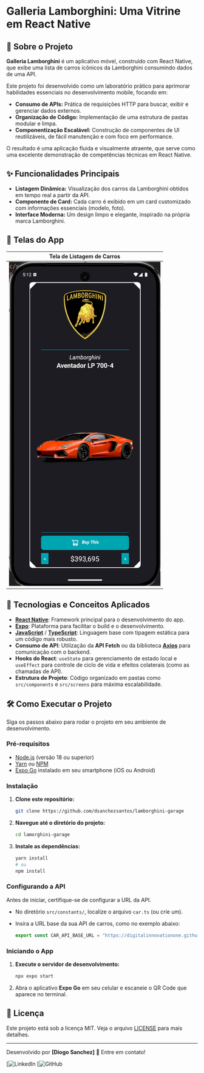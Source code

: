 # Galleria Lamborghini: Uma Vitrine em React Native

## 📖 Sobre o Projeto

**Galleria Lamborghini** é um aplicativo móvel, construído com React Native, que exibe uma lista de carros icônicos da Lamborghini consumindo dados de uma API.

Este projeto foi desenvolvido como um laboratório prático para aprimorar habilidades essenciais no desenvolvimento mobile, focando em:

* **Consumo de APIs:** Prática de requisições HTTP para buscar, exibir e gerenciar dados externos.
* **Organização de Código:** Implementação de uma estrutura de pastas modular e limpa.
* **Componentização Escalável:** Construção de componentes de UI reutilizáveis, de fácil manutenção e com foco em performance.

O resultado é uma aplicação fluida e visualmente atraente, que serve como uma excelente demonstração de competências técnicas em React Native.

## ✨ Funcionalidades Principais

* **Listagem Dinâmica:** Visualização dos carros da Lamborghini obtidos em tempo real a partir da API.
* **Componente de Card:** Cada carro é exibido em um card customizado com informações essenciais (modelo, foto).
* **Interface Moderna:** Um design limpo e elegante, inspirado na própria marca Lamborghini.

## 📱 Telas do App

| Tela de Listagem de Carros |
| :-------------------------: |
| ![Tela de Listagem](assets/print.png) |

## 🚀 Tecnologias e Conceitos Aplicados

* **[React Native](https://reactnative.dev/)**: Framework principal para o desenvolvimento do app.
* **[Expo](https://expo.dev/)**: Plataforma para facilitar o build e o desenvolvimento.
* **[JavaScript](https://developer.mozilla.org/pt-BR/docs/Web/JavaScript)** / **[TypeScript](https://www.typescriptlang.org/)**: Linguagem base com tipagem estática para um código mais robusto.
* **Consumo de API**: Utilização da **API Fetch** ou da biblioteca **[Axios](https://axios-http.com/)** para comunicação com o backend.
* **Hooks do React**: `useState` para gerenciamento de estado local e `useEffect` para controle de ciclo de vida e efeitos colaterais (como as chamadas de API).
* **Estrutura de Projeto**: Código organizado em pastas como `src/components` e `src/screens` para máxima escalabilidade.

## 🛠️ Como Executar o Projeto

Siga os passos abaixo para rodar o projeto em seu ambiente de desenvolvimento.

### Pré-requisitos

* [Node.js](https://nodejs.org/en/) (versão 18 ou superior)
* [Yarn](https://classic.yarnpkg.com/) ou [NPM](https://www.npmjs.com/)
* [Expo Go](https://expo.dev/client) instalado em seu smartphone (iOS ou Android)

### Instalação

1.  **Clone este repositório:**
    ```bash
    git clone https://github.com/dsanchezsantos/lamborghini-garage
    ```

2.  **Navegue até o diretório do projeto:**
    ```bash
    cd lamorghini-garage
    ```

3.  **Instale as dependências:**
    ```bash
    yarn install
    # ou
    npm install
    ```

### Configurando a API

Antes de iniciar, certifique-se de configurar a URL da API.

* No diretório `src/constants/`, localize o arquivo `car.ts` (ou crie um).
* Insira a URL base da sua API de carros, como no exemplo abaixo:

    ```javascript
    export const CAR_API_BASE_URL = "https://digitalinnovationone.github.io/fake-data-api-lamborghini/api/lamborghini.json"
    ```

### Iniciando o App

1.  **Execute o servidor de desenvolvimento:**
    ```bash
    npx expo start
    ```
2.  Abra o aplicativo **Expo Go** em seu celular e escaneie o QR Code que aparece no terminal.

## 📝 Licença

Este projeto está sob a licença MIT. Veja o arquivo [LICENSE](LICENSE) para mais detalhes.

---

Desenvolvido por **[Diogo Sanchez]** 👋 Entre em contato!

[![LinkedIn](https://www.linkedin.com/in/sanchez-diogo/)
[![GitHub](https://github.com/dsanchezsantos)
